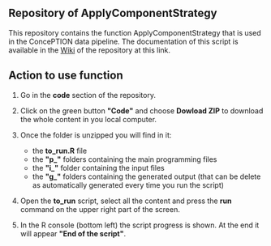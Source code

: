 ## Repository of ApplyComponentStrategy

This repository contains the function ApplyComponentStrategy that is used in the ConcePTION data pipeline. The documentation of this script is available in the [Wiki](https://github.com/ARS-toscana/ApplyComponentStrategy/wiki) of the repository at this link.




## Action to use function

1. Go in the **code** section of the repository. 

2. Click on the green button **"Code"** and choose **Dowload ZIP** to download the whole content in you local computer.

3. Once the folder is unzipped you will find in it:
   - the **to_run.R** file
   - the **"p_"** folders containing the main programming files
   - the **"i_"** folder containing the input files
   - the **"g_"** folders containing the generated output (that can be delete as automatically generated every time you run the script)

4. Open the **to_run** script, select all the content and press the **run** command on the upper right part of the screen.

5. In the R console (bottom left) the script progress is shown. At the end it will appear **"End of the script"**. 

